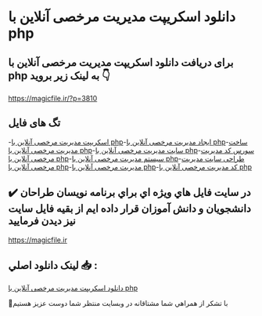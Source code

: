 # دانلود اسکریپت مدیریت مرخصی آنلاین با php

## برای دریافت دانلود اسکریپت مدیریت مرخصی آنلاین با php به لینک زیر بروید 👇

https://magicfile.ir/?p=3810

## تگ های فایل

-[اسکریپت مدیریت مرخصی آنلاین با php](https://magicfile.ir/product/%d8%a7%d8%b3%da%a9%d8%b1%db%8c%d9%be%d8%aa-%d9%85%d8%af%db%8c%d8%b1%db%8c%d8%aa-%d9%85%d8%b1%d8%ae%d8%b5%db%8c-%d8%a2%d9%86%d9%84%d8%a7%db%8c%d9%86-%d8%a8%d8%a7-php/)-[ایجاد مدیریت مرخصی آنلاین با php](https://magicfile.ir/product/%d8%a7%d8%b3%da%a9%d8%b1%db%8c%d9%be%d8%aa-%d9%85%d8%af%db%8c%d8%b1%db%8c%d8%aa-%d9%85%d8%b1%d8%ae%d8%b5%db%8c-%d8%a2%d9%86%d9%84%d8%a7%db%8c%d9%86-%d8%a8%d8%a7-php/)-[ساخت مدیریت مرخصی آنلاین با php](https://magicfile.ir/product/%d8%a7%d8%b3%da%a9%d8%b1%db%8c%d9%be%d8%aa-%d9%85%d8%af%db%8c%d8%b1%db%8c%d8%aa-%d9%85%d8%b1%d8%ae%d8%b5%db%8c-%d8%a2%d9%86%d9%84%d8%a7%db%8c%d9%86-%d8%a8%d8%a7-php/)-[سایت مدیریت مرخصی آنلاین با php](https://magicfile.ir/product/%d8%a7%d8%b3%da%a9%d8%b1%db%8c%d9%be%d8%aa-%d9%85%d8%af%db%8c%d8%b1%db%8c%d8%aa-%d9%85%d8%b1%d8%ae%d8%b5%db%8c-%d8%a2%d9%86%d9%84%d8%a7%db%8c%d9%86-%d8%a8%d8%a7-php/)-[سورس کد مدیریت مرخصی آنلاین با php](https://magicfile.ir/product/%d8%a7%d8%b3%da%a9%d8%b1%db%8c%d9%be%d8%aa-%d9%85%d8%af%db%8c%d8%b1%db%8c%d8%aa-%d9%85%d8%b1%d8%ae%d8%b5%db%8c-%d8%a2%d9%86%d9%84%d8%a7%db%8c%d9%86-%d8%a8%d8%a7-php/)-[سیستم مدیریت مرخصی آنلاین با php](https://magicfile.ir/product/%d8%a7%d8%b3%da%a9%d8%b1%db%8c%d9%be%d8%aa-%d9%85%d8%af%db%8c%d8%b1%db%8c%d8%aa-%d9%85%d8%b1%d8%ae%d8%b5%db%8c-%d8%a2%d9%86%d9%84%d8%a7%db%8c%d9%86-%d8%a8%d8%a7-php/)-[طراحی سایت مدیریت مرخصی آنلاین با php](https://magicfile.ir/product/%d8%a7%d8%b3%da%a9%d8%b1%db%8c%d9%be%d8%aa-%d9%85%d8%af%db%8c%d8%b1%db%8c%d8%aa-%d9%85%d8%b1%d8%ae%d8%b5%db%8c-%d8%a2%d9%86%d9%84%d8%a7%db%8c%d9%86-%d8%a8%d8%a7-php/)-[مدیریت مرخصی آنلاین با php](https://magicfile.ir/product/%d8%a7%d8%b3%da%a9%d8%b1%db%8c%d9%be%d8%aa-%d9%85%d8%af%db%8c%d8%b1%db%8c%d8%aa-%d9%85%d8%b1%d8%ae%d8%b5%db%8c-%d8%a2%d9%86%d9%84%d8%a7%db%8c%d9%86-%d8%a8%d8%a7-php/)-[کد مدیریت مرخصی آنلاین با php](https://magicfile.ir/product/%d8%a7%d8%b3%da%a9%d8%b1%db%8c%d9%be%d8%aa-%d9%85%d8%af%db%8c%d8%b1%db%8c%d8%aa-%d9%85%d8%b1%d8%ae%d8%b5%db%8c-%d8%a2%d9%86%d9%84%d8%a7%db%8c%d9%86-%d8%a8%d8%a7-php/)

## ✔️ در سايت فايل هاي ويژه اي براي برنامه نويسان طراحان دانشجويان و دانش آموزان قرار داده ايم از بقيه فايل سايت نيز ديدن فرماييد

https://magicfile.ir


## لينک دانلود اصلي 📥 :

[دانلود اسکریپت مدیریت مرخصی آنلاین با php](https://magicfile.ir/product/%d8%a7%d8%b3%da%a9%d8%b1%db%8c%d9%be%d8%aa-%d9%85%d8%af%db%8c%d8%b1%db%8c%d8%aa-%d9%85%d8%b1%d8%ae%d8%b5%db%8c-%d8%a2%d9%86%d9%84%d8%a7%db%8c%d9%86-%d8%a8%d8%a7-php/) 


🙏با تشکر از همراهي شما مشتاقانه در وبسایت منتظر شما دوست عزیز هستیم

